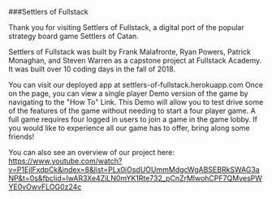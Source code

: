 ###Settlers of Fullstack

Thank you for visiting Settlers of Fullstack, a digital port of the popular strategy board game Settlers of Catan.

Settlers of Fullstack was built by Frank Malafronte, Ryan Powers, Patrick Monaghan, and Steven Warren as a capstone project at Fullstack Academy.
It was built over 10 coding days in the fall of 2018.

You can visit our deployed app at settlers-of-fullstack.herokuapp.com
Once on the page, you can view a single player Demo version of the game by navigating to the "How To" Link.
This Demo will allow you to test drive some of the features of the game without needing to start a four player game.
A full game requires four logged in users to join a game in the game lobby. If you would like to experience all our game has to offer,
bring along some friends!

You can also see an overview of our project here: https://www.youtube.com/watch?v=P1EjlFxdpCk&index=8&list=PLx0iOsdUOUmmMdgcWgABSEBRkSWAG3aNP&t=0s&fbclid=IwAR3Xe4ZiLN0mYK1Rte732_pCnZrMlwohCPF7QMvesPWYE0vOwvFLOG0z24c
